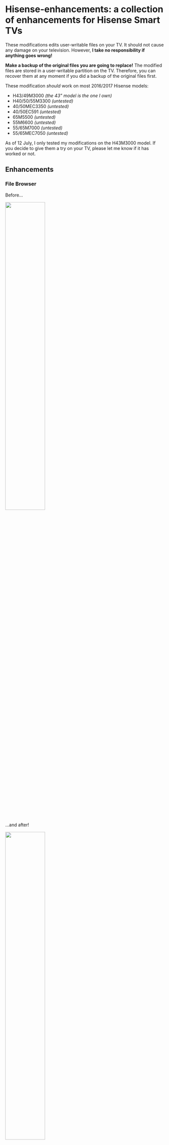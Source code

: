 # Hisense-enhancements: a collection of enhancements for Hisense Smart TVs

These modifications edits user-writable files on your TV. It should not cause any damage on your television. However, **I take no responsibility if anything goes wrong!**

**Make a backup of the original files you are going to replace!** The modified files are stored in a user-writable partition on the TV. Therefore, you can recover them at any moment if you did a backup of the original files first.

These modification *should* work on most 2016/2017 Hisense models:
* H43/49M3000     *(the 43" model is the one I own)*
* H40/50/55M3300  *(untested)*
* 40/50MEC3350    *(untested)*
* 40/50EC591      *(untested)*
* 65M5500         *(untested)*
* 55M6600         *(untested)*
* 55/65M7000      *(untested)*
* 55/65MEC7050    *(untested)*

As of 12 July, I only tested my modifications on the H43M3000 model. If you decide to give them a try on your TV, please let me know if it has worked or not.

## Enhancements ##
### File Browser ###
Before...

<img align="center" width="50%" src="https://s11.postimg.org/u50rtzsub/before.png">

...and after! 

<img align="center" width="50%" src="https://s11.postimg.org/3vb3xghj7/after.png">

#### Features: ####
* files organised in a vertical list for better browsing
* supports long names (both path and file name)
* 19 files per page instead of 15
* supports over-scrolling
* file randomizer (select a random file by pressing blue button ![](https://placehold.it/15/1589F0/000000?text=+))
* *text scrolling disabled*

### Video player ###

#### Features: ####
* fast seek mode (press a number to navigate fast in the video)
<img align="center" width="50%" src="https://s24.postimg.org/78da9m051/fast_seek.png">

* supports long file names

## Installation ##
First of all, you need access to the FTP interface of your television. It's quite easy to do using a UART to USB interface. I have written a small guide on xda-developers: [click here](https://forum.xda-developers.com/showpost.php?p=68737765&postcount=84)

Clone my repository. Then, connect to your Hisense TV via FTP and go to <code>/3rd_rw/UI/hisenseUI/</code>.
If you want the modded file browser replace these files:
* <code>css/fileBrowser.css</code>
* <code>modulePages/himedia/fileBrowser.js</code>

If you want the modded video player replace these files:
* <code>css/videoPlayer.css</code>
* <code>modulePages/himedia/videoPlayer.js</code>
* <code>tempString/hiMediaString.js</code>
